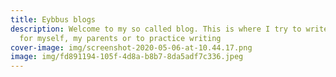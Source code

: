 ```yaml
---
title: Eybbus blogs
description: Welcome to my so called blog. This is where I try to write stuff
  for myself, my parents or to practice writing
cover-image: img/screenshot-2020-05-06-at-10.44.17.png
image: img/fd891194-105f-4d8a-b8b7-8da5adf7c336.jpeg
---
```

